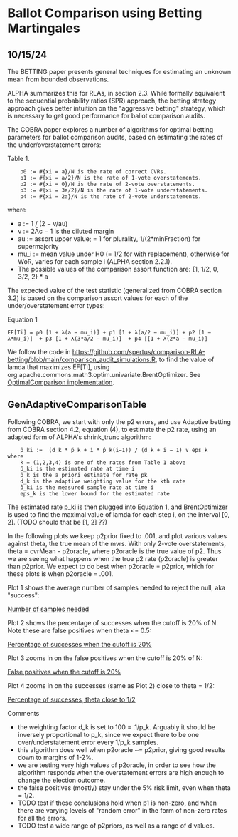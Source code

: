# Ballot Comparison using Betting Martingales

## 10/15/24

The BETTING paper presents general techniques for estimating an unknown mean from bounded observations.

ALPHA summarizes this for RLAs, in section 2.3. While formally equivalent to the sequential probability ratios (SPR) approach, 
the betting strategy approach gives better intuition on the "aggressive betting" strategy, which is necessary to
get good performance for ballot comparison audits.

The COBRA paper explores a number of algorithms for optimal betting parameters for ballot 
comparison audits, based on estimating the rates of the under/overstatement errors:

Table 1.
````
    p0 := #{xi = a}/N is the rate of correct CVRs.
    p1 := #{xi = a/2}/N is the rate of 1-vote overstatements.
    p2 := #{xi = 0}/N is the rate of 2-vote overstatements.
    p3 := #{xi = 3a/2}/N is the rate of 1-vote understatements.
    p4 := #{xi = 2a}/N is the rate of 2-vote understatements.
````
where
* a := 1 / (2 − v/au)
* v := 2Āc − 1 is the diluted margin
* au := assort upper value; = 1 for plurality, 1/(2*minFraction) for supermajority
* mu_i := mean value under H0 (= 1/2 for with replacement), otherwise for WoR, varies for each sample i (ALPHA section 2.2.1).
* The possible values of the comparison assort function are: {1, 1/2, 0, 3/2, 2} * a

The expected value of the test statistic (generalized from COBRA section 3.2) is based on the comparison assort values
for each of the under/overstatement error types:

Equation 1
````
EF[Ti] = p0 [1 + λ(a − mu_i)] + p1 [1 + λ(a/2 − mu_i)] + p2 [1 − λ*mu_i)]  + p3 [1 + λ(3*a/2 − mu_i)]  + p4 [[1 + λ(2*a − mu_i)]
````

We follow the code in https://github.com/spertus/comparison-RLA-betting/blob/main/comparison_audit_simulations.R, to
find the value of lamda that maximizes EF[Ti], using org.apache.commons.math3.optim.univariate.BrentOptimizer.
See [OptimalComparison implementation](../core/src/main/kotlin/org/cryptobiotic/rlauxe/core/OptimalComparison.kt).

## GenAdaptiveComparisonTable

Following COBRA, we start with only the p2 errors, and use Adaptive betting from COBRA section 4.2, equation (4), 
to estimate the p2 rate, using an adapted form of ALPHA's shrink_trunc algorithm:

````
    p̃_ki :=  (d_k * p̃_k + i * p̂_k(i−1)) / (d_k + i − 1) ∨ eps_k
where    
    k = (1,2,3,4) is one of the rates from Table 1 above
    p̃_ki is the estimated rate at time i
    p̃_k is the a priori estimate for rate pk
    d_k is the adaptive weighting value for the kth rate
    p̂_ki is the measured sample rate at time i
    eps_k is the lower bound for the estimated rate
````

The estimated rate p̃_ki is then plugged into Equation 1, and BrentOptimizer is used to find the maximal value of lamda for 
each step i, on the interval [0, 2]. (TODO should that be [1, 2] ??)

In the following plots we keep p2prior fixed to .001, and plot various values against theta, the true mean of the mvrs. With only
2-vote overstatements, theta = cvrMean - p2oracle, where p2oracle is the true value of p2. Thus we are seeing what happens
when the true p2 rate (p2oracle) is greater than p2prior. We expect to do best when p2oracle = p2prior, which for these plots
is when p2oracle = .001. 

Plot 1 shows the average number of samples needed to reject the null, aka "success":

[Number of samples needed](plots/plotAdaptiveComparison.plotSuccessVsMargin.10000.html)

Plot 2 shows the percentage of successes when the cutoff is 20% of N. Note these are false positives when
theta <= 0.5:

[Percentage of successes when the cutoff is 20%](plots/plotAdaptiveComparison.plotSuccess20VsMargin.10000.html)

Plot 3 zooms in on the false positives when the cutoff is 20% of N:

[False positives when the cutoff is 20%](plots/plotAdaptiveComparison.plotFailuresVsTheta.10000.html)

Plot 4 zooms in on the successes (same as Plot 2) close to theta = 1/2:

[Percentage of successes, theta close to 1/2](plots/AdaptiveComparisonPlot.plotSuccess20VsThetaNarrow.10000.html)

Comments
* the weighting factor d_k is set to 100 = .1/p_k. Arguably it should be inversely proportional to p_k, since
  we expect there to be one over/understatement error every 1/p_k samples. 
* this algorithm does well when p2oracle ~= p2prior, giving good results down to margins of 1-2%.
* we are testing very high values of p2oracle, in order to see how the algorithm responds when the overstatement
  errors are high enough to change the election outcome.
* the false positives (mostly) stay under the 5% risk limit, even when theta = 1/2.
* TODO test if these conclusions hold when p1 is non-zero, and when there are varying levels of 
  "random error" in the form of non-zero rates for all the errors.
* TODO test a wide range of p2priors, as well as a range of d values.